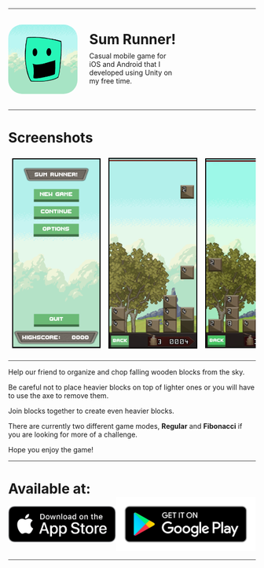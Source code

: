 <style>
  .games__sumrunner__summary-container {
    display: flex;
    align-items: center;
    width: 80%;
    margin: 2rem 0;
  }

  .games__sumrunner__summary-screenshots-container {
    display: flex;
    align-items: center;
    width: 100%;
    margin: 1rem 0;
    overflow-x: scroll
  }

  .games__sumrunner__summary-icon {
    width: 35%;
    border-radius: 20%;
  }

  .games__sumrunner__summary-screenshot {
    width: 35%;
    margin: 0.5rem;
    border: 2px solid black;
    max-height: 28rem;
  }

  .games__sumrunner__summary-content {
    width: 45%;
    margin: 0.8rem;
    margin-left: 1.5rem;
    align-self: flex-start;
  }

  .games__sumrunner__summary-container h1 {
    margin: 0;
    margin-bottom: 0.5rem;
  }

  .games__sumrunner__summary-hr {
    color: lightgrey;
    opacity: 0.8;
  }

  .games__sumrunner__summary-badges-container {
    display: flex;
    justify-content: center;
  }

  @media (max-width: 950px) {
    .games__sumrunner__summary-content {
      width: 100%;
    }
  }
</style>

<br />
<hr class="games__sumrunner__summary-hr" />

<div class="games__sumrunner__summary-container">
  <img class="games__sumrunner__summary-icon" src="/images/sum-runner-icon.png" alt="game-image" />
  <div class="games__sumrunner__summary-content">
    <h1>Sum Runner!</h1>
    Casual mobile game for iOS and Android that I developed using Unity on my free time.
  </div>
</div>

<hr class="games__sumrunner__summary-hr" />

<h1 style="margin-bottom: 0.5rem;">Screenshots</h1>
<div class="games__sumrunner__summary-screenshots-container">
  <img class="games__sumrunner__summary-screenshot" src="/images/sum-runner-menu.png" alt="game-image" />
  <img class="games__sumrunner__summary-screenshot" src="/images/sum-runner-game.png" alt="game-image" />
  <img class="games__sumrunner__summary-screenshot" src="/images/sum-runner.gif" alt="game-image" />
  <img class="games__sumrunner__summary-screenshot" src="/images/sum-runner-options.png" alt="game-image" />
</div>

<hr class="games__sumrunner__summary-hr" />

Help our friend to organize and chop falling wooden blocks from the sky.

Be careful not to place heavier blocks on top of lighter ones or you will have to use the axe to remove them.

Join blocks together to create even heavier blocks.

There are currently two different game modes, **Regular** and **Fibonacci** if you are looking for more of a challenge.

Hope you enjoy the game!

<hr class="games__sumrunner__summary-hr" />

<h1 style="margin-bottom: 0rem;">Available at:</h1>

<div class="games__sumrunner__summary-badges-container">
  <a href="#" style="align-self: center;">
    <img src="/images/app-store-badge.png" />
  </a>
  <a href="#">
    <img src="/images/google-play-badge.png" />
  </a>
</div>

<hr class="games__sumrunner__summary-hr" />
<br />